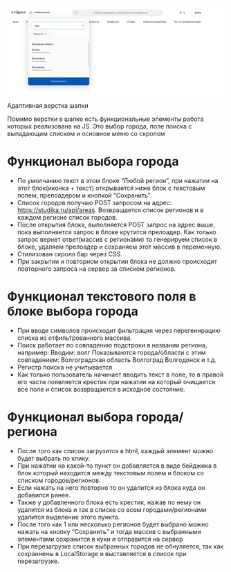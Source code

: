 ![App screenshot](./snapshot.png)

Адаптивная верстка шапки

Помимо верстки в шапке есть функциональные элементы работа которых реализована на JS. 
Это выбор города, поле поиска с выпадающим списком и основное меню со скролом 


# Функционал выбора города
- По умолчанию текст в этом блоке “Любой регион”, при нажатии на этот блок(иконка + текст) открывается ниже блок с текстовым полем, 
прелоадером и кнопкой “Сохранить”.
- Список городов получаю POST запросом на адрес: https://studika.ru/api/areas.
Возвращается список регионов и в каждом регионе список городов.
- После открытия блока, выполняется POST запрос на адрес выше, пока выполняется запрос в блоке крутится прелоадер. 
Как только запрос вернет ответ(массив с регионами) то генерируем список в блоке, удаляем прелоадер и сохраняем этот массив в переменную.
- Стилизован скролл бар через CSS.
- При закрытии и повторном открытии блока не должно происходит повторного запроса на сервер за списком регионов.

# Функционал текстового поля в блоке выбора города
- При вводе символов происходит фильтрация через перегенирацию списка из отфильтрованного массива.
- Поиск работает по совпадению подстроки в названии региона, например:
Вводим: волг
Показываются города/области с этим совпадением:
Волгоградская область
Волгоград
Волгодонск
и т.д.
- Регистр поиска не учитывается
- Как только пользователь начинает вводить текст в поле, то в правой его части появляется крестик при нажатии на который очищается все поле и список возвращается в исходное состояние.

# Функционал выбора города/региона
- После того как список загрузится в html, каждый элемент можно будет выбрать по клику.
- При нажатии на какой-то пункт он добавляется в виде бейджика в блок который находится между текстовым полем и блоком со списком городов/регионов.
- Если нажать на него повторно то он удалится из блока куда он добавился ранее.
- Также у добавленного блока есть крестик, нажав по нему он удалится из блока и так в списке со всем городами/регионами удалится выделение этого пункта.
- После того как 1 или несколько регионов будет выбрано можно нажать на кнопку “Сохранить” и тогда массив с выбранными элементами сохранится в куки и отправится на сервер
- При перезагрузке список выбранных городов не обнуляется, так как сохраннены в LocalStorage и выставляется в список при перезагрузке.
